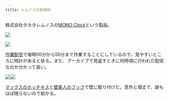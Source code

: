 ```yaml
---
title: レムノスの掛時計
---
```

株式会社タカタレムノスの[MONO Clock](https://www.amazon.co.jp/dp/B004UIT8BK)という製品。

![](https://lh4.googleusercontent.com/_VP0NECE8HaQwO4u-B9_XWqElimSB2T27vLx1Apq4J6W951EBSnJVvyi4R885ynffDBr22q8xy7LaCfU-x0lCTLYztI59KXBd4JSmSabMNa3R2ZihC0JCSxna9ygSRcsHoxP7y7iuDL0OCsI0A)

![](https://lh3.googleusercontent.com/1pJcCTcqFvbcdSJHGicHV0JFAY2hXbmaamilZZuRPmHgb6gWG6SZDE6FTjSAQxcu5_LOymngyXfQLVRS5RtIdPnxI7vvPm1_nhadouoHWpvX4MjHLbJxXFpG_GOcW_ut0Ag9zk9cN2iSKJK3_w)

[作業配信](https://www.youtube.com/channel/UC5s-KpSDGzxWPWNv94PnJHw)で毎時00分から50分まで作業することにしているので、見やすいところに時計があると捗る。また、アーカイブで見返すときに何時頃に行われた配信なのか分かって良い。

![](https://lh4.googleusercontent.com/U_DtLgAAEu9c3G878W6o-XtIIOqdq9hOin0_H0wk_2CPda_Va7tVV6sJaxZ80o4mJVklTqPAb1mjuOpmYFIZRyR4ovwH8hw1fkDh8Okvvx8TpKQmaZqsa3R0RnaXHp6Sdal88mC_nfac_gDxbg)![](https://lh3.googleusercontent.com/ae78YS5_nLkq95jgTFfWwAbcdbYSdEh8dEhpIjT1h1OpEjVYhvJ4UL4W2XHgh1f9BG1lUqLxlkqE_OI5hPLCY0mD1hEdkr4mgiSA2_YCE48wjpjtIF3lib3bCU_K31dEQoC0_vxiclWTeh5ZFw)

[マックスのホッチキス](https://www.amazon.co.jp/dp/B000O9WRWG)と[壁美人のフック](https://www.amazon.co.jp/dp/B00CU78TDG)で壁に取り付けた。意外と頑丈で、跡もほぼ残らないので助かる。
